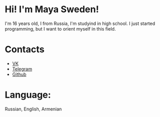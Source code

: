 # Hi! I'm Maya Sweden!
I'm 16 years old, I from Russia, I'm studyind in high school. I just started programming, but I want to orient myself in this field.

# Contacts
<ul>
  <li>
    <a href="https://vk.com/kishkodiva">VK</a>
  </li>
  <li>
    <a href="https://t.me/kishkodiva">Telegram</a>
  </li>
  <li>
    <a href="https://github.com/k1shkod1va">Github</a>
  </li>
</ul>
  
# Language:
  Russian, English, Armenian
